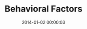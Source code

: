---
layout:     post
title:      "Behavioral Factors"
date:       2014-01-02 00:00:03
categories: 
  - Child Survival
topic: diarrheal_disease
tags:       
  - studies
  - behavioral-factors

data:       child_survival-DD-behavioral_factors
---